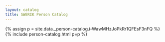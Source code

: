 ```yaml
---
layout: catalog
title: SWERIK Person Catalog
---
```

{% assign p = site.data._person-catalog.i-WawMHzJoPkRr1QFEsF3nFQ %}
{% include person-catalog.html p=p %}


